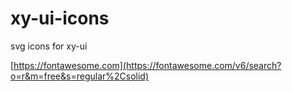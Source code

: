 # xy-ui-icons
svg icons for xy-ui

[https://fontawesome.com](https://fontawesome.com/v6/search?o=r&m=free&s=regular%2Csolid)
